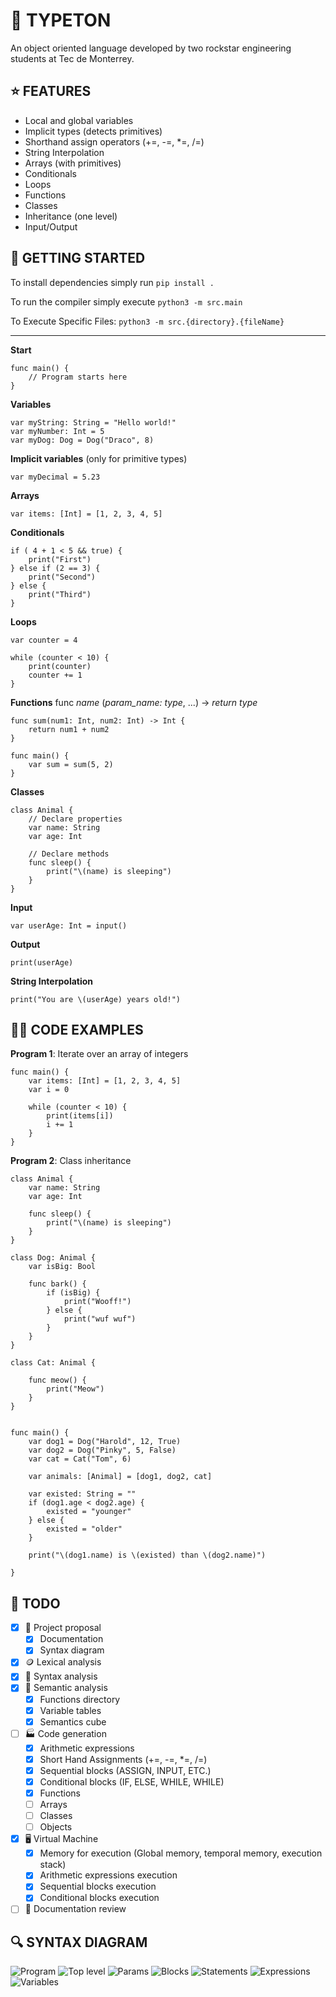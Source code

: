 # 🦭 TYPETON
An object oriented language developed by two rockstar engineering students at Tec de Monterrey.

## ⭐️ FEATURES
- Local and global variables
- Implicit types (detects primitives)
- Shorthand assign operators (+=, -=, *=, /=)
- String Interpolation
- Arrays (with primitives)
- Conditionals
- Loops
- Functions
- Classes
- Inheritance (one level)
- Input/Output

## 🚗 GETTING STARTED

To install dependencies simply run  ```pip install .```

To run the compiler simply execute ```python3 -m src.main```

To Execute Specific Files: ```python3 -m src.{directory}.{fileName}```

---
**Start**
```
func main() {
    // Program starts here
}
```

**Variables**
```
var myString: String = "Hello world!"
var myNumber: Int = 5
var myDog: Dog = Dog("Draco", 8)
```

**Implicit variables** (only for primitive types)
```
var myDecimal = 5.23
```

**Arrays**
```
var items: [Int] = [1, 2, 3, 4, 5]
```

**Conditionals**
```
if ( 4 + 1 < 5 && true) {
    print("First")
} else if (2 == 3) {
    print("Second")
} else {
    print("Third")
}
```

**Loops**
```
var counter = 4

while (counter < 10) {
    print(counter)
    counter += 1
}
```


**Functions** 
func *name* (*param_name: type*, ...) -> *return type*
```
func sum(num1: Int, num2: Int) -> Int {
    return num1 + num2
}

func main() {
    var sum = sum(5, 2)
}
```

**Classes**
```
class Animal {
    // Declare properties
    var name: String
    var age: Int
    
    // Declare methods
    func sleep() {
        print("\(name) is sleeping")
    }
}
```

**Input**
```
var userAge: Int = input()
```

**Output**
```
print(userAge)
```

**String Interpolation**
```
print("You are \(userAge) years old!")
```

## 👨‍💻 CODE EXAMPLES


**Program 1**: Iterate over an array of integers
```
func main() {
    var items: [Int] = [1, 2, 3, 4, 5]
    var i = 0

    while (counter < 10) {
        print(items[i])
        i += 1
    }
}
```

**Program 2**: Class inheritance
```
class Animal {
    var name: String
    var age: Int

    func sleep() {
        print("\(name) is sleeping")
    }
}

class Dog: Animal {
    var isBig: Bool

    func bark() {
        if (isBig) {
            print("Wooff!")
        } else {
            print("wuf wuf")
        }
    }
}

class Cat: Animal {
    
    func meow() {
        print("Meow")
    }
}

 
func main() {
    var dog1 = Dog("Harold", 12, True)
    var dog2 = Dog("Pinky", 5, False)
    var cat = Cat("Tom", 6)

    var animals: [Animal] = [dog1, dog2, cat]
    
    var existed: String = ""
    if (dog1.age < dog2.age) {
        existed = "younger"
    } else {
        existed = "older"
    }
    
    print("\(dog1.name) is \(existed) than \(dog2.name)")

}
```

## 📝 TODO
- [x] 💍 Project proposal
    - [x] Documentation
    - [x] Syntax diagram
- [x] 🪙 Lexical analysis
- [x] 📖 Syntax analysis
- [x] 🧠 Semantic analysis
    - [x] Functions directory
    - [x] Variable tables
    - [x] Semantics cube
- [ ] 🏭 Code generation 
    - [x] Arithmetic expressions
    - [x] Short Hand Assignments (+=, -=, *=, /=)
    - [x] Sequential blocks (ASSIGN, INPUT, ETC.)
    - [x] Conditional blocks (IF, ELSE, WHILE, WHILE)
    - [x] Functions
    - [ ] Arrays
    - [ ] Classes
    - [ ] Objects
- [x] 🖥 Virtual Machine
    - [x] Memory for execution (Global memory, temporal memory, execution stack)
    - [x] Arithmetic expressions execution
    - [x] Sequential blocks execution
    - [x] Conditional blocks execution
- [ ] 🏁 Documentation review

## 🔍 SYNTAX DIAGRAM
![Program](/diagram/program.png)
![Top level](/diagram/top_level.png)
![Params](/diagram/params.png)
![Blocks](/diagram/blocks.png)
![Statements](/diagram/statements.png)
![Expressions](/diagram/expressions.png)
![Variables](/diagram/variables.png)
